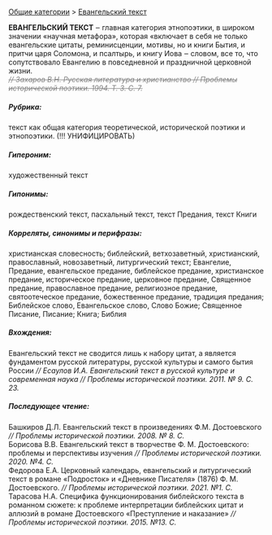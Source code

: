 <style>
s { color: Gray }
</style>
[Общие категории](common.md) > [Евангельский текст](евангельский_текст.md) 

**ЕВАНГЕЛЬСКИЙ ТЕКСТ**  ‒ главная категория этнопоэтики,  в широком значении «научная метафора», которая «включает в себя не только евангельские цитаты, реминисценции, мотивы, но и книги Бытия, и притчи царя Соломона, и псалтырь, и книгу Иова ‒ словом, все то, что сопутствовало Евангелию в повседневной и праздничной церковной жизни.  
<s>*// Захаров В.Н. Русская литература и христианство // Проблемы исторической поэтики. 1994. Т. 3. С. 7.*</s>

##### Рубрика:
текст как общая категория теоретической, исторической поэтики и этнопоэтики. (!!! УНИФИЦИРОВАТЬ)   
##### Гипероним:
художественный текст  
##### Гипонимы:
рождественский текст,  пасхальный текст, текст Предания, текст Книги  
##### Корреляты, синонимы и перифразы:
христианская словесность; библейский, ветхозаветный, христианский, православный,  новозаветный, литургический текст;  Евангелие,  Предание,  евангельское предание, библейское предание, христианское предание, историческое предание,  церковное предание, Священное предание, православное предание, религиозное предание, святоотеческое предание, божественное предание, традиция предания; Библейское слово, Евангельское слово, Слово Божие; Священное Писание, Писание; Книга; Библия  

##### Вхождения:
Евангельский текст не сводится лишь к набору цитат, а является фундаментом русской литературы, русской культуры и самого бытия России *// Есаулов И.А. Евангельский текст в русской культуре и современная наука // Проблемы исторической поэтики.  2011. № 9. С. 23.*  

##### Последующее чтение:  
Башкиров Д.Л. Евангельский текст в произведениях Ф.М. Достоевского *// Проблемы исторической поэтики.   2008. № 8. С.*  
Борисова В.В. Евангельский текст в творчестве Ф. М. Достоевского: проблемы и перспективы изучения *//  Проблемы исторической поэтики.  2020. №4. С.*  
Федорова Е.А. Церковный календарь, евангельский и литургический текст в романе «Подросток» и «Дневнике Писателя» (1876) Ф. М. Достоевского. *// Проблемы исторической поэтики.  2021. №1. С.*  
Тарасова Н.А. Специфика функционирования библейского текста в романном сюжете: к проблеме интерпретации библейских цитат и аллюзий в романе Достоевского «Преступление и наказание» *//  Проблемы исторической поэтики.  2015. №13. С.* 
